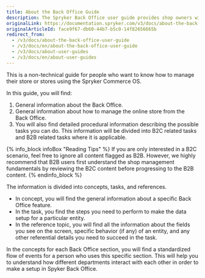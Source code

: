 ```yaml
---
title: About the Back Office Guide
description: The Spryker Back Office user guide provides shop owners with procedures on how to manage the online store in the Back Office using Spryker Commerce OS.
originalLink: https://documentation.spryker.com/v3/docs/about-the-back-office-user-guide
originalArticleId: face9f67-db60-44b7-b5c0-14f82656665b
redirect_from:
  - /v3/docs/about-the-back-office-user-guide
  - /v3/docs/en/about-the-back-office-user-guide
  - /v3/docs/about-user-guides
  - /v3/docs/en/about-user-guides
---
```


This is a non-technical guide for people who want to know how to manage their store or stores using the Spryker Commerce OS.

In this guide, you will find:

1. General information about the Back Office.
2. General information about how to manage the online store from the Back Office.
3. You will also find detailed procedural information describing the possible tasks you can do. This information will be divided into B2C related tasks and B2B related tasks where it is applicable.

{% info_block infoBox "Reading Tips" %}
If you are only interested in a B2C scenario, feel free to ignore all content flagged as B2B. However, we highly recommend that B2B users first understand the shop management fundamentals by reviewing the B2C content before progressing to the B2B content.
{% endinfo_block %}

The information is divided into concepts, tasks, and references.

* In concept, you will find the general information about a specific Back Office feature.
* In the task, you find the steps you need to perform to make the data setup for a particular entity.
* In the reference topic, you will find all the information about the fields you see on the screen, specific behavior (if any) of an entity, and any other referential details you need to succeed in the task.

In the concepts for each Back Office section, you will find a standardized flow of events for a person who uses this specific section. This will help you to understand how different departments interact with each other in order to make a setup in Spyker Back Office.

